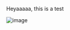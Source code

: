 Heyaaaaa, this is a test

![image](https://github.com/CasparPetch/positube/assets/120754489/5e080d0f-93c3-4b1f-b2d2-2f5a1e41a46c)
